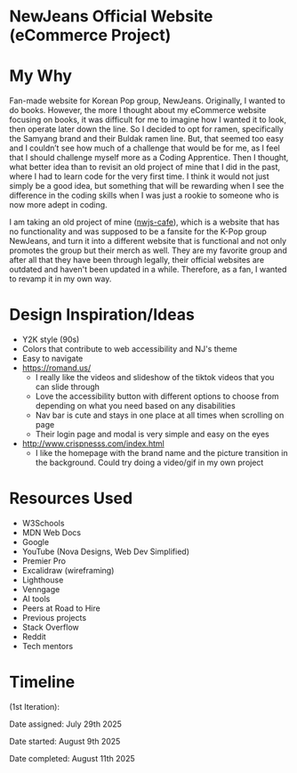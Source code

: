 # NewJeans Official Website (eCommerce Project)

# My Why
Fan-made website for Korean Pop group, NewJeans. Originally, I wanted to do books. However, the more I thought about my eCommerce website focusing on books, it was difficult for me to imagine how I wanted it to look, then operate later down the line. So I decided to opt for ramen, specifically the Samyang brand and their Buldak ramen line. But, that seemed too easy and I couldn’t see how much of a challenge that would be for me, as I feel that I should challenge myself more as a Coding Apprentice. Then I thought, what better idea than to revisit an old project of mine that I did in the past, where I had to learn code for the very first time. I think it would not just simply be a good idea, but something that will be rewarding when I see the difference in the coding skills when I was just a rookie to someone who is now more adept in coding.

I am taking an old project of mine ([nwjs-cafe](https://janehtle.github.io/nwjscafe/)), which is a website that has no functionality and was supposed to be a fansite for the K-Pop group NewJeans, and turn it into a different website that is functional and not only promotes the group but their merch as well. They are my favorite group and after all that they have been through legally, their official websites are outdated and haven't been updated in a while. Therefore, as a fan, I wanted to revamp it in my own way.

# Design Inspiration/Ideas
- Y2K style (90s)
- Colors that contribute to web accessibility and NJ's theme
- Easy to navigate
- https://romand.us/ 
    - I really like the videos and slideshow of the tiktok videos that you can slide through
    - Love the accessibility button with different options to choose from depending on what you need based on any disabilities 
    - Nav bar is cute and stays in one place at all times when scrolling on page
    - Their login page and modal is very simple and easy on the eyes
- http://www.crispnesss.com/index.html
    - I like the homepage with the brand name and the picture transition in the background. Could try doing a video/gif in my own project

# Resources Used
- W3Schools
- MDN Web Docs
- Google
- YouTube (Nova Designs, Web Dev Simplified)
- Premier Pro
- Excalidraw (wireframing)
- Lighthouse
- Venngage
- AI tools
- Peers at Road to Hire
- Previous projects
- Stack Overflow
- Reddit
- Tech mentors

# Timeline 
(1st Iteration):

Date assigned: July 29th 2025

Date started: August 9th 2025

Date completed: August 11th 2025




